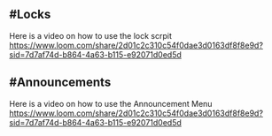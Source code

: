 
## #Locks 
Here is a video on how to use the lock scrpit
https://www.loom.com/share/2d01c2c310c54f0dae3d0163df8f8e9d?sid=7d7af74d-b864-4a63-b115-e92071d0ed5d

## #Announcements
Here is a video on how to use the Announcement Menu
https://www.loom.com/share/2d01c2c310c54f0dae3d0163df8f8e9d?sid=7d7af74d-b864-4a63-b115-e92071d0ed5d
